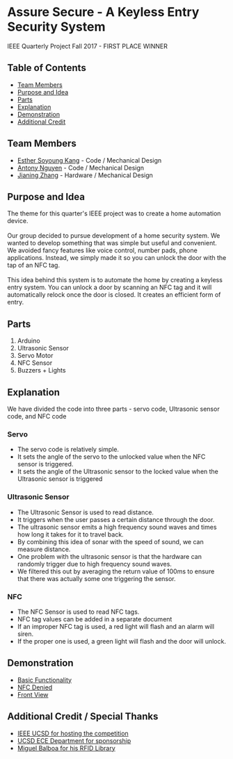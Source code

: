 # Assure Secure - A Keyless Entry Security System
IEEE Quarterly Project Fall 2017 - FIRST PLACE WINNER

## Table of Contents
- [Team Members](https://github.com/eminguyen/home-security-system#team-members)
- [Purpose and Idea](https://github.com/eminguyen/home-security-system#purpose-and-idea)
- [Parts](https://github.com/eminguyen/home-security-system#parts)
- [Explanation](https://github.com/eminguyen/home-security-system#explanation)
- [Demonstration](https://github.com/eminguyen/home-security-system#demonstration)
- [Additional Credit](https://github.com/eminguyen/home-security-system#additional-credit)

## Team Members
- [Esther Soyoung Kang](https://github.com/esther-soyoung) - Code / Mechanical Design
- [Antony Nguyen](https://github.com/eminguyen) - Code / Mechanical Design
- [Jianing Zhang](https://github.com/johnnyzhang123) - Hardware / Mechanical Design

## Purpose and Idea
The theme for this quarter's IEEE project was to create a home automation device. 
<br />
<br />
Our group decided to pursue development of a home security system.
We wanted to develop something that was simple but useful and convenient.
We avoided fancy features like voice control, number pads, phone applications.
Instead, we simply made it so you can unlock the door with the tap of an NFC tag.
<br />
<br />
This idea behind this system is to automate the home by creating a keyless entry system.
You can unlock a door by scanning an NFC tag and it will automatically relock once the door is closed.
It creates an efficient form of entry.

## Parts
1. Arduino
2. Ultrasonic Sensor
3. Servo Motor
4. NFC Sensor
5. Buzzers + Lights

## Explanation
We have divided the code into three parts - servo code, Ultrasonic sensor code, and NFC code

### Servo
- The servo code is relatively simple.
- It sets the angle of the servo to the unlocked value when the NFC sensor is triggered.
- It sets the angle of the Ultrasonic sensor to the locked value when the Ultrasonic sensor is triggered

### Ultrasonic Sensor
- The Ultrasonic Sensor is used to read distance.
- It triggers when the user passes a certain distance through the door.
- The ultrasonic sensor emits a high frequency sound waves and times how long it takes for it to travel back.
- By combining this idea of sonar with the speed of sound, we can measure distance.
- One problem with the ultrasonic sensor is that the hardware can randomly trigger due to high frequency sound waves.
- We filtered this out by averaging the return value of 100ms to ensure that there was actually some one triggering the sensor.

### NFC
- The NFC Sensor is used to read NFC tags.
- NFC tag values can be added in a separate document
- If an improper NFC tag is used, a red light will flash and an alarm will siren.
- If the proper one is used, a green light will flash and the door will unlock.

## Demonstration
- [Basic Functionality](https://youtu.be/NeMNWZ8lvp8)
- [NFC Denied](https://youtu.be/ru8mSP7Ndqg)
- [Front View](https://youtu.be/aLkNH8MQNwY)

## Additional Credit / Special Thanks
- [IEEE UCSD for hosting the competition](https://www.facebook.com/ieeeucsd/)
- [UCSD ECE Department for sponsorship](http://www.ece.ucsd.edu/)
- [Miguel Balboa for his RFID Library](https://github.com/miguelbalboa/rfid)
